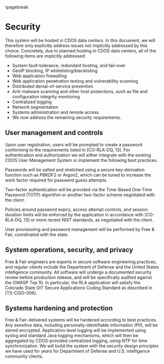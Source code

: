 \pagebreak

Security
========

This system will be hosted in CDOS data centers. In this document, we
will therefore only explicitly address issues not implicitly addressed
by this choice. Concretely, due to planned hosting in CDOS data
centers, all of the following items are implicitly addressed:

* System fault-tolerance, redundant hosting, and fail-over
* GeoIP blocking, IP whitelisting/blacklisting
* Web application firewalling
* Web application penetration testing and vulnerability scanning
* Distributed denial-of-service prevention
* Anti-malware scanning and other host protections, such as file and
  configuration integrity monitoring
* Centralized logging
* Network segmentation
* Systems administration and remote access
* We now address the remaining security requirements.

User management and controls
----------------------------

Upon user registration, users will be prompted to create a password
conforming to the requirements listed in [CO-RLA-DQ, 13]. For
authentication and authorization we will either integrate with the
existing CDOS User Management System or implement the following best
practices. 

Passwords will be salted and stretched using a secure key-derivation
function such as PBKDF2 or Argon2, which can be tuned to increase the
work factor required for password guess attempts. 

Two-factor authentication will be provided via the Time-Based One-Time
Password (TOTP) algorithm or another two-factor scheme negotiated with
the client.

Policies around password expiry, access attempt controls, and session
duration limits will be enforced by the application in accordance with
[CO-RLA-DQ, 13] or more recent NIST standards, as negotiated with the
client.

User provisioning and password management will be performed by Free &
Fair, coordinated with the state.

System operations, security, and privacy
----------------------------------------

Free & Fair engineers are experts in secure software engineering
practices, and regular clients include the Department of Defense and
the United States intelligence community. All software will undergo a
documented security review before production release, and will be
specifically audited against the OWASP Top 10. In particular, the RLA
application will satisfy the Colorado State OIT Secure Applications
Coding Standard as described in [TS-CISO-006].

Systems hardening and protection
--------------------------------

Free & Fair-delivered systems will be hardened according to best
practices. Any sensitive data, including personally-identifiable
information (PII), will be stored encrypted. Application-level logging
will be implemented using syslog and standard Java logging mechanisms,
which will then be aggregated by CDOS-provided centralized logging,
using NTP for time synchronization. We will build the system with the
security design principles we have used for years for Department of
Defense and U.S. intelligence community clients.
